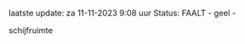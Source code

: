 laatste update: 
za 11-11-2023  9:08   uur 
Status: FAALT - geel - 
<div class="service Y">schijfruimte</div>